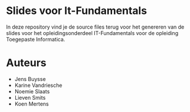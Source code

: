 # Slides voor It-Fundamentals

In deze repository vind je de source files terug voor het genereren van de slides voor 
het opleidingsonderdeel IT-Fundamentals voor de opleiding Toegepaste Informatica. 

# Auteurs
- Jens Buysse
- Karine Vandriesche
- Noemie Slaats
- Lieven Smits
- Koen Mertens
